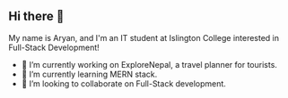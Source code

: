 ## Hi there 👋

My name is Aryan, and I'm an IT student at Islington College interested in Full-Stack Development! 

- 🔭 I’m currently working on ExploreNepal, a travel planner for tourists.
- 🌱 I’m currently learning MERN stack.
- 👯 I’m looking to collaborate on Full-Stack development.

<!--
**AryanBhandary/AryanBhandary** is a ✨ _special_ ✨ repository because its `README.md` (this file) appears on your GitHub profile.

Here are some ideas to get you started:

- 🔭 I’m currently working on ...
- 🌱 I’m currently learning ...
- 👯 I’m looking to collaborate on ...
- 🤔 I’m looking for help with ...
- 💬 Ask me about ...
- 📫 How to reach me: ...
- 😄 Pronouns: ...
- ⚡ Fun fact: ...
-->
